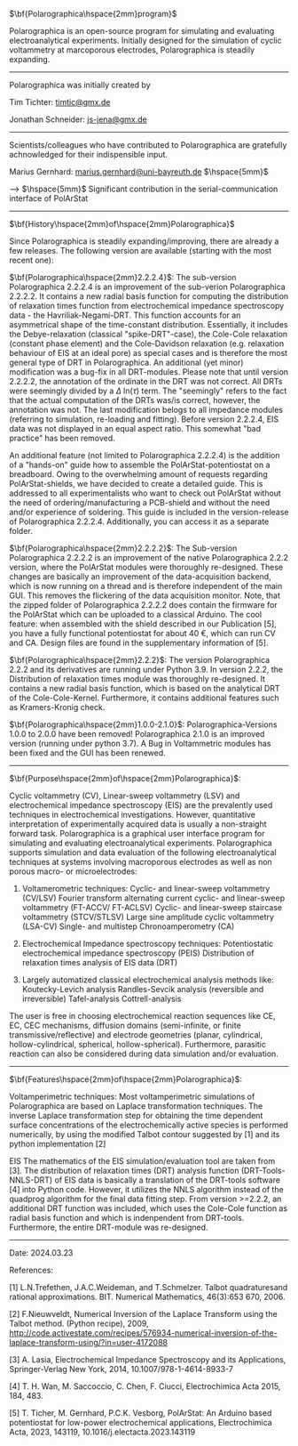 $\bf{Polarographica\hspace{2mm}program}$

Polarographica is an open-source program for simulating and evaluating electroanalytical experiments. Initially designed for the simulation of cyclic voltammetry at marcoporous electrodes, Polarographica is steadily expanding. 

-----------------------

Polarographica was initially created by 

Tim Tichter: timtic@gmx.de 

Jonathan Schneider: js-jena@gmx.de

-----------------------

Scientists/colleagues who have contributed to Polarographica are gratefully achnowledged for their indispensible input.

Marius Gernhard: marius.gernhard@uni-bayreuth.de $\hspace{5mm}$ 

--> $\hspace{5mm}$ Significant contribution in the serial-communication interface of PolArStat

-----------------------

$\bf{History\hspace{2mm}of\hspace{2mm}Polarographica}$

Since Polarographica is steadily expanding/improving, there are already a few releases. The following version are available (starting with the most recent one):

$\bf{Polarographica\hspace{2mm}2.2.2.4}$:
The sub-version Polarographica 2.2.2.4 is an improvement of the sub-verion Polarographica 2.2.2.2. It contains a new radial basis function for computing the distribution of relaxation times function from electrochemical impedance spectroscopy data - the Havriliak-Negami-DRT. This function accounts for an asymmetrical shape of the time-constant distribution. Essentially, it includes the Debye-relaxation (classical "spike-DRT"-case), the Cole-Cole relaxation (constant phase element) and the Cole-Davidson relaxation (e.g. relaxation behaviour of EIS at an ideal pore) as special cases and is therefore the most general type of DRT in Polarographica. An additional (yet minor) modification was a bug-fix in all DRT-modules. Please note that until version 2.2.2.2, the annotation of the ordinate in the DRT was not correct. All DRTs were seemingly divided by a $\Delta$ ln($\tau$) term. The "seemingly" refers to the fact that the actual computation of the DRTs was/is correct, however, the annotation was not. The last modification belogs to all impedance modules (referring to simulation, re-loading and fitting). Before version 2.2.2.4, EIS data was not displayed in an equal aspect ratio. This somewhat "bad practice" has been removed. 

An additional feature (not limited to Polarographica 2.2.2.4) is the addition of a "hands-on" guide how to assemble the PolArStat-potentiostat on a breadboard. Owing to the overwhelming amount of requests regarding PolArStat-shields, we have decided to create a detailed guide. This is addressed to all experimentalists who want to check out PolArStat without the need of ordering/manufacturing a PCB-shield and without the need and/or experience of soldering. This guide is included in the version-release of Polarographica 2.2.2.4. Additionally, you can access it as a separate folder.

$\bf{Polarographica\hspace{2mm}2.2.2.2}$:
The Sub-version Polarographica 2.2.2.2 is an improvement of the native Polarographica 2.2.2 version, where the PolArStat modules were thoroughly re-designed. These changes are basically an improvement of the data-acquisition backend, which is now running on a thread and is therefore independent of the main GUI. This removes the flickering of the data acquisition monitor. Note, that the zipped folder of Polarographica 2.2.2.2 does contain the firmware for the PolArStat which can be uploaded to a classical Arduino. The cool feature: when assembled with the shield described in our Publication [5], you have a fully functional potentiostat for about 40 €, which can run CV and CA. Design files are found in the supplementary information of [5].

$\bf{Polarographica\hspace{2mm}2.2.2}$:
The version Polarographica 2.2.2 and its derivatives are running under Python 3.9. In version 2.2.2, the Distribution of relaxation times module was thoroughly re-designed. It contains a new radial basis function, which is based on the analytical DRT of the Cole-Cole-Kernel. Furthermore, it contains additional features such as Kramers-Kronig check.

$\bf{Polarographica\hspace{2mm}1.0.0-2.1.0}$:
Polarographica-Versions 1.0.0 to 2.0.0 have been removed! Polarographica 2.1.0 is an improved version (running under python 3.7). A Bug in Voltammetric modules has been fixed and the GUI has been renewed. 



-----------------------

$\bf{Purpose\hspace{2mm}of\hspace{2mm}Polarographica\}$:

Cyclic voltammetry (CV), Linear-sweep voltammetry (LSV) and electrochemical impedance spectroscopy (EIS) are the prevalently
used techniques in electrochemical investigations. However, quantitative interpretation of experimentally acquired data is usually a non-straight forward task. Polarographica is a graphical user interface program for simulating and evaluating electroanalytical experiments. Polarographica supports simulation and data evaluation of the following electroanalytical techniques at systems involving macroporous electrodes as well as non porous macro- or microelectrodes:

1) Voltamerometric techniques:
Cyclic- and linear-sweep voltammetry (CV/LSV)
Fourier transform alternating current cyclic- and linear-sweep voltammetry (FT-ACCV/ FT-ACLSV)
Cyclic- and linear-sweep staircase voltammetry (STCV/STLSV)
Large sine amplitude cyclic voltammetry (LSA-CV)
Single- and multistep Chronoamperometry (CA)

2) Electrochemical Impedance spectroscopy techniques:
Potentiostatic electrochemical impedance spectroscopy (PEIS)
Distribution of relaxation times analysis of EIS data (DRT)

3) Largely automatized classical electrochemical analysis methods like:
Koutecky-Levich analysis
Randles-Sevcik analysis (reversible and irreversible)
Tafel-analysis
Cottrell-analysis

The user is free in choosing electrochemical reaction sequences like CE, EC, CEC mechanisms, diffusion domains (semi-infinite, or finite transmissive/reflective) and electrode geometries (planar, cylindrical, hollow-cylindrical, spherical, hollow-spherical). Furthermore, parasitic reaction can also be considered during data simulation and/or evaluation.

-----------------------

$\bf{Features\hspace{2mm}of\hspace{2mm}Polarographica\}$:

Voltamperimetric techniques:
Most voltamperimetric simulations of Polarographica are based on Laplace transformation techniques. The inverse Laplace transformation step for obtaining the time dependent surface concentrations of the electrochemically active 
species is performed numerically, by using the modified Talbot contour suggested by [1] and its python implementation [2]

EIS
The mathematics of the EIS simulation/evaluation tool are taken from [3].
The distribution of relaxation times (DRT) analysis function (DRT-Tools-NNLS-DRT) of EIS data is basically a translation of the DRT-tools software [4] into Python code. However, it utilizes the NNLS algorithm instead of the quadprog algorithm for the final data fitting step. From version >=2.2.2, an additional DRT function was included, which uses the Cole-Cole function as radial basis function and which is indenpendent from DRT-tools. Furthermore, the entire DRT-module was re-designed.


-----------------------

Date:  2024.03.23

References:

[1] L.N.Trefethen, J.A.C.Weideman, and T.Schmelzer. Talbot quadraturesand rational approximations. BIT. Numerical Mathematics, 46(3):653 670, 2006.

[2] F.Nieuwveldt, Numerical Inversion of the Laplace Transform using the Talbot method. (Python recipe), 2009, http://code.activestate.com/recipes/576934-numerical-inversion-of-the-laplace-transform-using/?in=user-4172088

[3] A. Lasia, Electrochemical Impedance Spectroscopy and its Applications, Springer-Verlag New York, 2014, 10.1007/978-1-4614-8933-7

[4] T. H. Wan, M. Saccoccio, C. Chen, F. Ciucci, Electrochimica Acta 2015, 184, 483.

[5] T. Ticher, M. Gernhard, P.C.K. Vesborg, PolArStat: An Arduino based potentiostat for low-power electrochemical applications, Electrochimica Acta, 2023, 143119, 10.1016/j.electacta.2023.143119




